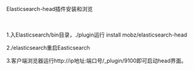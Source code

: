 Elasticsearch-head插件安装和浏览
<br/>
<br/>
</br>

1.入Elasticsearch/bin目录，./plugin运行 install mobz/elasticsearch-head
<br/>

2./elasticsearch重启Easticsearch
</br>

3.客户端浏览器运行http://ip地址:端口号/_plugin/9100即可启动head界面。
